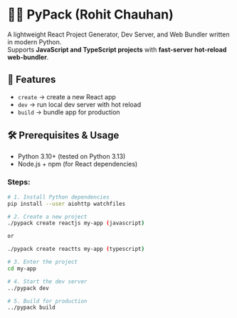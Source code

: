 # 🐍🔥 PyPack (Rohit Chauhan)

A lightweight React Project Generator, Dev Server, and Web Bundler written in modern Python.  
Supports **JavaScript and TypeScript projects** with **fast-server** **hot-reload** **web-bundler**.  

## 🚀 Features
- `create` → create a new React app  
- `dev` → run local dev server with hot reload  
- `build` → bundle app for production  

## 🛠 Prerequisites & Usage

- Python 3.10+ (tested on Python 3.13)  
- Node.js + npm (for React dependencies) 

### Steps:

```bash
# 1. Install Python dependencies
pip install --user aiohttp watchfiles

# 2. Create a new project
./pypack create reactjs my-app (javascript)

or 

./pypack create reactts my-app (typescript)

# 3. Enter the project
cd my-app

# 4. Start the dev server
../pypack dev

# 5. Build for production
../pypack build
